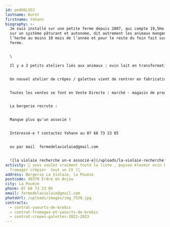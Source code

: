 ```yaml
---
id: ped66L5OJ
lastname: Buret
firstname: Yohann
biography: >-
  Je suis installé sur une petite ferme depuis 2007, qui compte 19,5Ha en bio,
  sur un système pâturant et autonome, dit autrement les animaux mangent de
  l’herbe au moins 10 mois de l’année et pour le reste du foin fait sur la
  ferme.


  \

  Il y a 3 petits ateliers liés aux animaux : ovin lait en transformation yaourts et fromages, ovin viande et bovin viande.


  Un nouvel atelier de crêpes / galettes vient de rentrer en fabrication. Actuellement la farine pour les crêpes provient du blé de la ferme, l’objectif est le même pour la farine de sarrasin.


  Toutes les ventes se font en Vente Directe : marché - magasin de producteur - amap


  La bergerie recrute :


  Manque plus qu'un associé !


  Intéressé-e ? contactez Yohann au 07 68 73 23 05 


  ou par mail  fermedelaviolaie@gmail.com


  ![la violaie recherche un-e associé-e](/uploads/la-violaie-recherche-un-e-associe-e.png "la violaie recherche un-e associé-e")
activity: 🤔 vous voulez vraiment toute la liste , paysan éleveur ovin bovin
  fromager crêpier  tout un CV !🤣
address: Bergerie La Violaie, la Pouëze
postcode: 49370 Erdre en Anjou
city: La Pouëze
phone: 07 68 73 23 05
email: fermedelaviolaie@gmail.com
photoUrl: /uploads/images/img_7520.jpg
contracts:
  - contrat-yaourts-de-brebis
  - contrat-fromages-et-yaourts-de-brebis
  - contrat-crepes-galettes-2022-2023
---
```

